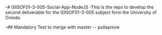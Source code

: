 -# GIISOF01-3-005-Social-App-NodeJS
 -This is the repo to develop the second deliverable for the GIISOF01-3-005 subject form the University of Oviedo.
  
 -## Mandatory Test to merge with master
 -- pullaprove 
